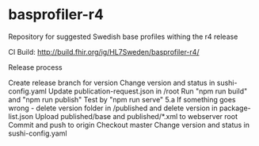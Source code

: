 # basprofiler-r4
Repository for suggested Swedish base profiles withing the r4 release

CI Build: http://build.fhir.org/ig/HL7Sweden/basprofiler-r4/


Release process

Create release branch for version
Change version and status in sushi-config.yaml
Update publication-request.json in /root
Run "npm run build" and "npm run publish"
Test by "npm run serve"
5.a If something goes wrong - delete version folder in /published and delete version in package-list.json
Upload published/base and published/*.xml to webserver root
Commit and push to origin
Checkout master
Change version and status in sushi-config.yaml
